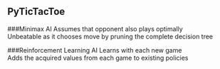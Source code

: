 ## PyTicTacToe
###Minimax AI
Assumes that opponent also plays optimally<br/>
Unbeatable as it chooses move by pruning the complete decision tree<br/>

###Reinforcement Learning AI
Learns with each new game<br/>
Adds the acquired values from each game to existing policies<br/>
